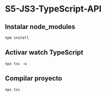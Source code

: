 # S5-JS3-TypeScript-API

## Instalar node_modules

``npm install``

## Activar watch TypeScript

``npx tsc -w``

## Compilar proyecto

``npx tsc``
